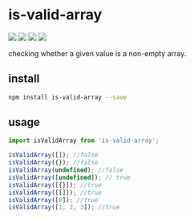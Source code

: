 # is-valid-array

[![](https://img.shields.io/npm/v/is-valid-array.svg)](<![](https://img.shields.io/npm/v/is-valid-array.svg)>)
[![](https://codecov.io/gh/lianmin/is-valid-array/branch/main/graph/badge.svg?token=QY7KCCLR6P)](https://codecov.io/gh/lianmin/is-valid-array)
![](https://img.shields.io/bundlephobia/min/is-valid-array/0.1.0.svg)
![](https://img.shields.io/npm/l/is-valid-array.svg)

checking whether a given value is a non-empty array.

## install

```bash
npm install is-valid-array --save
```

## usage

```jsx
import isValidArray from 'is-valid-array';

isValidArray([]); //false
isValidArray({}); //false
isValidArray(undefined); //false
isValidArray([undefined]); // true
isValidArray([{}]); //true
isValidArray([[]]); //true
isValidArray([0]); //true
isValidArray([1, 2, 3]); //true
```
